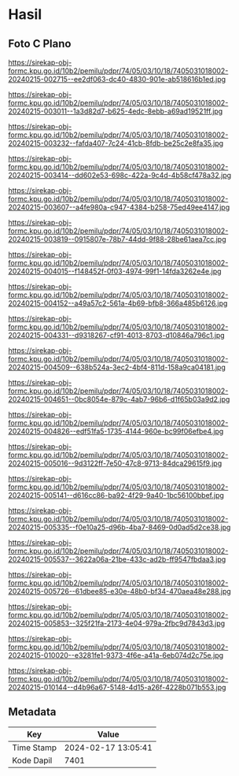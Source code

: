 # Hasil

## Foto C Plano

https://sirekap-obj-formc.kpu.go.id/10b2/pemilu/pdpr/74/05/03/10/18/7405031018002-20240215-002715--ee2df063-dc40-4830-901e-ab518616b1ed.jpg

https://sirekap-obj-formc.kpu.go.id/10b2/pemilu/pdpr/74/05/03/10/18/7405031018002-20240215-003011--1a3d82d7-b625-4edc-8ebb-a69ad19521ff.jpg

https://sirekap-obj-formc.kpu.go.id/10b2/pemilu/pdpr/74/05/03/10/18/7405031018002-20240215-003232--fafda407-7c24-41cb-8fdb-be25c2e8fa35.jpg

https://sirekap-obj-formc.kpu.go.id/10b2/pemilu/pdpr/74/05/03/10/18/7405031018002-20240215-003414--dd602e53-698c-422a-9c4d-4b58cf478a32.jpg

https://sirekap-obj-formc.kpu.go.id/10b2/pemilu/pdpr/74/05/03/10/18/7405031018002-20240215-003607--a4fe980a-c947-4384-b258-75ed49ee4147.jpg

https://sirekap-obj-formc.kpu.go.id/10b2/pemilu/pdpr/74/05/03/10/18/7405031018002-20240215-003819--0915807e-78b7-44dd-9f88-28be61aea7cc.jpg

https://sirekap-obj-formc.kpu.go.id/10b2/pemilu/pdpr/74/05/03/10/18/7405031018002-20240215-004015--f148452f-0f03-4974-99f1-14fda3262e4e.jpg

https://sirekap-obj-formc.kpu.go.id/10b2/pemilu/pdpr/74/05/03/10/18/7405031018002-20240215-004152--a49a57c2-561a-4b69-bfb8-366a485b6126.jpg

https://sirekap-obj-formc.kpu.go.id/10b2/pemilu/pdpr/74/05/03/10/18/7405031018002-20240215-004331--d9318267-cf91-4013-8703-d10846a796c1.jpg

https://sirekap-obj-formc.kpu.go.id/10b2/pemilu/pdpr/74/05/03/10/18/7405031018002-20240215-004509--638b524a-3ec2-4bf4-811d-158a9ca04181.jpg

https://sirekap-obj-formc.kpu.go.id/10b2/pemilu/pdpr/74/05/03/10/18/7405031018002-20240215-004651--0bc8054e-879c-4ab7-96b6-d1f65b03a9d2.jpg

https://sirekap-obj-formc.kpu.go.id/10b2/pemilu/pdpr/74/05/03/10/18/7405031018002-20240215-004826--edf51fa5-1735-4144-960e-bc99f06efbe4.jpg

https://sirekap-obj-formc.kpu.go.id/10b2/pemilu/pdpr/74/05/03/10/18/7405031018002-20240215-005016--9d3122ff-7e50-47c8-9713-84dca29615f9.jpg

https://sirekap-obj-formc.kpu.go.id/10b2/pemilu/pdpr/74/05/03/10/18/7405031018002-20240215-005141--d616cc86-ba92-4f29-9a40-1bc56100bbef.jpg

https://sirekap-obj-formc.kpu.go.id/10b2/pemilu/pdpr/74/05/03/10/18/7405031018002-20240215-005335--f0e10a25-d96b-4ba7-8469-0d0ad5d2ce38.jpg

https://sirekap-obj-formc.kpu.go.id/10b2/pemilu/pdpr/74/05/03/10/18/7405031018002-20240215-005537--3622a06a-21be-433c-ad2b-ff9547fbdaa3.jpg

https://sirekap-obj-formc.kpu.go.id/10b2/pemilu/pdpr/74/05/03/10/18/7405031018002-20240215-005726--61dbee85-e30e-48b0-bf34-470aea48e288.jpg

https://sirekap-obj-formc.kpu.go.id/10b2/pemilu/pdpr/74/05/03/10/18/7405031018002-20240215-005853--325f21fa-2173-4e04-979a-2fbc9d7843d3.jpg

https://sirekap-obj-formc.kpu.go.id/10b2/pemilu/pdpr/74/05/03/10/18/7405031018002-20240215-010020--e3281fe1-9373-4f6e-a41a-6eb074d2c75e.jpg

https://sirekap-obj-formc.kpu.go.id/10b2/pemilu/pdpr/74/05/03/10/18/7405031018002-20240215-010144--d4b96a67-5148-4d15-a26f-4228b071b553.jpg


## Metadata

| Key        | Value               |
| ---------- | ------------------- |
| Time Stamp | 2024-02-17 13:05:41 |
| Kode Dapil | 7401                |



